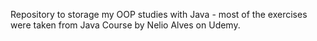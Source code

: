 Repository to storage my OOP studies with Java - most of the exercises were taken from Java Course by Nelio Alves on Udemy.
